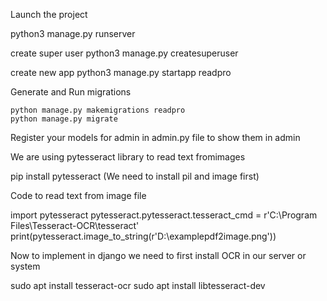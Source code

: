Launch the project 

python3 manage.py runserver

create super user
python3 manage.py createsuperuser

create new app
python3 manage.py startapp readpro

Generate and Run migrations 

    python manage.py makemigrations readpro
    python manage.py migrate

Register your models for admin in admin.py file to show them in admin

We are using pytesseract library to read text fromimages

pip install pytesseract (We need to install pil and image first)

Code to read text from image file 

import pytesseract
pytesseract.pytesseract.tesseract_cmd = r'C:\Program Files\Tesseract-OCR\tesseract'
print(pytesseract.image_to_string(r'D:\examplepdf2image.png'))

Now to implement in django we need to first install OCR in our server or system

sudo apt install tesseract-ocr
sudo apt install libtesseract-dev

